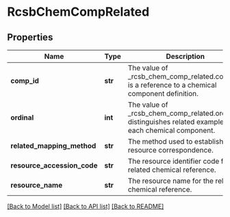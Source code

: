 # RcsbChemCompRelated

## Properties
Name | Type | Description | Notes
------------ | ------------- | ------------- | -------------
**comp_id** | **str** | The value of _rcsb_chem_comp_related.comp_id is a reference to  a chemical component definition. | 
**ordinal** | **int** | The value of _rcsb_chem_comp_related.ordinal distinguishes  related examples for each chemical component. | 
**related_mapping_method** | **str** | The method used to establish the resource correspondence. | [optional] 
**resource_accession_code** | **str** | The resource identifier code for the related chemical reference. | [optional] 
**resource_name** | **str** | The resource name for the related chemical reference. | [optional] 

[[Back to Model list]](../README.md#documentation-for-models) [[Back to API list]](../README.md#documentation-for-api-endpoints) [[Back to README]](../README.md)

